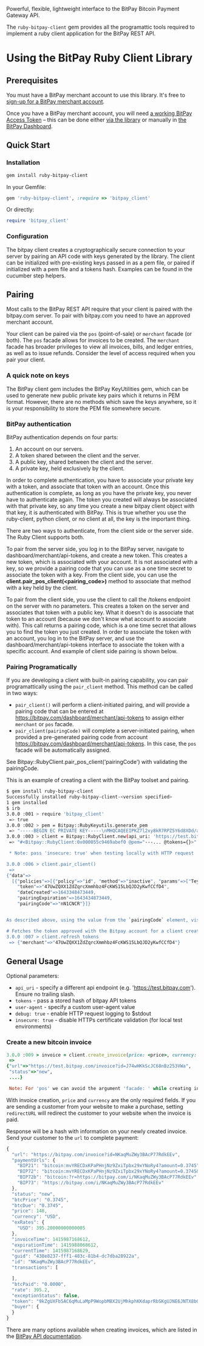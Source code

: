 Powerful, flexible, lightweight interface to the BitPay Bitcoin Payment Gateway API.

The `ruby-bitpay-client` gem provides all the programattic tools required to implement a ruby client application for the BitPay REST API.

# Using the BitPay Ruby Client Library
## Prerequisites
You must have a BitPay merchant account to use this library.  It's free to [sign-up for a BitPay merchant account](https://bitpay.com/start).

Once you have a BitPay merchant account, you will need [a working BitPay Access Token](/api/getting-access.html) – this can be done either [via the library](#pairing) or manually in [the BitPay Dashboard](https://bitpay.com/tokens).

## Quick Start
### Installation
```bash
gem install ruby-bitpay-client
```

In your Gemfile:

```ruby
gem 'ruby-bitpay-client', :require => 'bitpay_client'
```

Or directly:
```ruby
require 'bitpay_client'
```

### Configuration
The bitpay client creates a cryptographically secure connection to your server by pairing an API code with keys generated by the library. The client can be initialized with pre-existing keys passed in as a pem file, or paired if initialized with a pem file and a tokens hash. Examples can be found in the cucumber step helpers.

## Pairing
Most calls to the BitPay REST API require that your client is paired with the bitpay.com server.  To pair with bitpay.com you need to have an approved merchant account.

Your client can be paired via the `pos` (point-of-sale) or `merchant` facade (or both).  The `pos` facade allows for invoices to be created.  The `merchant` facade has broader privileges to view all invoices, bills, and ledger entries, as well as to issue refunds.  Consider the level of access required when you pair your client.

### A quick note on keys

The BitPay client gem includes the BitPay KeyUtilities gem, which can be used to generate new public private key pairs which it returns in PEM format. However, there are no methods which save the keys anywhere, so it is your responsibility to store the PEM file somewhere secure.

### BitPay authentication

BitPay authentication depends on four parts:

1. An account on our servers.
1. A token shared between the client and the server.
1. A public key, shared between the client and the server.
1. A private key, held exclusively by the client.

In order to complete authentication, you have to associate your private key with a token, and associate that token with an account. Once this authentication is complete, as long as you have the private key, you never have to authenticate again. The token you created will always be associated with that private key, so any time you create a new bitpay client object with that key, it is authenticated with BitPay. This is true whether you use the ruby-client, python client, or no client at all, the key is the important thing. 

There are two ways to authenticate, from the client side or the server side. The Ruby Client supports both.

To pair from the server side, you log in to the BitPay server, navigate to dashboard/merchant/api-tokens, and create a new token. This creates a new token, which is associated with your account. It is not associated with a key, so we provide a pairing code that you can use as a one time secret to associate the token with a key. From the client side, you can use the **client.pair_pos_client(<pairing_code>)** method to associate that method with a key held by the client.

To pair from the client side, you use the client to call the /tokens endpoint on the server with no parameters. This creates a token on the server and associates that token with a public key. What it doesn't do is associate that token to an account (because we don't know what account to associate with). This call returns a pairing code, which is a one time secret that allows you to find the token you just created. In order to associate the token with an account, you log in to the BitPay server, and use the dashboard/merchant/api-tokens interface to associate the token with a specific account. And example of client side pairing is shown below.

### Pairing Programatically

If you are developing a client with built-in pairing capability, you can pair programattically using the `pair_client` method.  This method can be called in two ways:

  * `pair_client()` will perform a client-initiated pairing, and will provide a pairing code that can be entered at https://bitpay.com/dashboard/merchant/api-tokens to assign either `merchant` or `pos` facade.
  * `pair_client(pairingCode)` will complete a server-initiated pairing, when provided a pre-generated pairing code from account https://bitpay.com/dashboard/merchant/api-tokens.
  In this case, the `pos` facade will be automatically assigned.

  See Bitpay::RubyClient.pair_pos_client('pairingCode') with validating the pairingCode.

This is an example of creating a client with the BitPay toolset and pairing.

```bash
$ gem install ruby-bitpay-client
Successfully installed ruby-bitpay-client-<version specified>
1 gem installed
$ irb
3.0.0 :001 > require 'bitpay_client'
 => true
3.0.0 :002 > pem = Bitpay::RubyKeyutils.generate_pem
 => "-----BEGIN EC PRIVATE KEY-----\nMHQCAQEEIPKZ7l2xy8kR7RPZ5Y6d8XDd/aV+EbHFzOieJPJ+FvJ7oAcGBSuBBAAK\noUQDQgAEr+HBUu71w8fsM2A8Wdp4JdB5S1Zh/7HLj0y9U3QibZSyEN9VzRLHBjmn\nWUbLkRtk88fgiApuaN9a5bFIPNmh5g==\n-----END EC PRIVATE KEY-----\n"
3.0.0 :003 > client = Bitpay::RubyClient.new(api_uri: 'https://test.bitpay.com', pem: pem, insecure: true)
 => "#<Bitpay::RubyClient:0x000055c9469abef0 @pem="---... @tokens={}>"

 * Note: pass 'insecure: true' when testing locally with HTTP request

3.0.0 :006 > client.pair_client()
 =>
{"data"=>
  [{"policies"=>[{"policy"=>"id", "method"=>"inactive", "params"=>["TeyFy1z3JgfKE3RVGHLVdnUeasur8MdpeM2"]}],
    "token"=>"47UwZQXX1ZdZqrcXmmhbz4FcKWS15LbQJD2yKwfCCfD4",
    "dateCreated"=>1643348473449,
    "pairingExpiration"=>1643434873449,
    "pairingCode"=>"nN1CNCR"}]}


As described above, using the value from the `pairingCode` element, visit https://test.bitpay.com/api-tokens and search to register for the appropriate facade. That client is now paired. As previously mentioned, you must save the pem string you generated in order to use the client again.

# Fetches the token approved with the Bitpay account for a client created with unique PEM
3.0.0 :007 > client.refresh_tokens
 => {"merchant"=>"47UwZQXX1ZdZqrcXmmhbz4FcKWS15LbQJD2yKwfCCfD4"}
```

## General Usage

Optional parameters:
 * `api_uri` - specify a different api endpoint (e.g. 'https://test.bitpay.com').  Ensure no trailing slash.
 * `tokens` - pass a stored hash of bitpay API tokens
 * `user-agent` - specify a custom user-agent value
 * `debug: true` - enable HTTP request logging to $stdout
 * `insecure: true` - disable HTTPs certificate validation (for local test environments)

### Create a new bitcoin invoice

```ruby
3.0.0 :009 > invoice = client.create_invoice(price: <price>, currency: <currency>, facade: 'merchant')
 =>
{"url"=>"https://test.bitpay.com/invoice?id=J74wHKkScJC68nBz253VWa",
 "status"=>"new",
 ....}

 Note: For 'pos' we can avoid the argument 'facade: ' while creating invoice.
```

With invoice creation, `price` and `currency` are the only required fields. If you are sending a customer from your website to make a purchase, setting `redirectURL` will redirect the customer to your website when the invoice is paid.

Response will be a hash with information on your newly created invoice. Send your customer to the `url` to complete payment:

```javascript
{
  "url": "https://bitpay.com/invoice?id=NKaqMuZWy3BAcP77RdkEEv",
  "paymentUrls": {
    "BIP21": "bitcoin:mvYRECDxKPaPHnjNz9ZxiTpbx29xYNoRy4?amount=0.3745",
    "BIP72": "bitcoin:mvYRECDxKPaPHnjNz9ZxiTpbx29xYNoRy4?amount=0.3745&r=https://bitpay.com/i/NKaqMuZWy3BAcP77RdkEEv",
    "BIP72b": "bitcoin:?r=https://bitpay.com/i/NKaqMuZWy3BAcP77RdkEEv",
    "BIP73": "https://bitpay.com/i/NKaqMuZWy3BAcP77RdkEEv"
  },
  "status": "new",
  "btcPrice": "0.3745",
  "btcDue": "0.3745",
  "price": 148,
  "currency": "USD",
  "exRates": {
    "USD": 395.20000000000005
  },
  "invoiceTime": 1415987168612,
  "expirationTime": 1415988068612,
  "currentTime": 1415987168629,
  "guid": "438e8237-fff1-483c-81b4-dc7dba28922a",
  "id": "NKaqMuZWy3BAcP77RdkEEv",
  "transactions": [

  ],
  "btcPaid": "0.0000",
  "rate": 395.2,
  "exceptionStatus": false,
  "token": "9kZgUXFb5AC6qMuLaMpP9WopbM8X2UjMhkphKKdaprRbSKgUJNE6JNTX8bGsmgxKKv",
  "buyer": {
  }
}
```

There are many options available when creating invoices, which are listed in the [BitPay API documentation](https://bitpay.com/bitcoin-payment-gateway-api).
